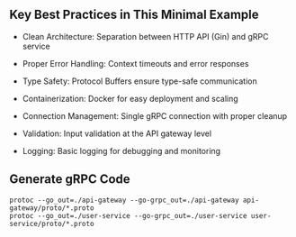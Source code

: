 ## Key Best Practices in This Minimal Example

- Clean Architecture: Separation between HTTP API (Gin) and gRPC service

- Proper Error Handling: Context timeouts and error responses

- Type Safety: Protocol Buffers ensure type-safe communication

- Containerization: Docker for easy deployment and scaling

- Connection Management: Single gRPC connection with proper cleanup

- Validation: Input validation at the API gateway level

- Logging: Basic logging for debugging and monitoring


## Generate gRPC Code
```
protoc --go_out=./api-gateway --go-grpc_out=./api-gateway api-gateway/proto/*.proto
protoc --go_out=./user-service --go-grpc_out=./user-service user-service/proto/*.proto
```